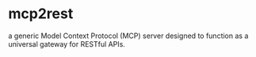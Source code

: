 # mcp2rest
a generic Model Context Protocol (MCP) server designed to function as a universal gateway for RESTful APIs. 
